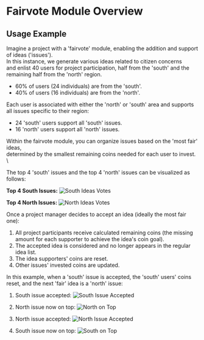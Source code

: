# Fairvote Module Overview

## Usage Example

Imagine a project with a 'fairvote' module, enabling the addition and support of ideas ('issues'). \
In this instance, we generate various ideas related to citizen concerns \
and enlist 40 users for project participation, half from the 'south' and the remaining half from the 'north' region.

- 60% of users (24 individuals) are from the 'south'.
- 40% of users (16 individuals) are from the 'north'.

Each user is associated with either the 'north' or 'south' area and supports all issues specific to their region:
- 24 'south' users support all 'south' issues.
- 16 'north' users support all 'north' issues.

Within the fairvote module, you can organize issues based on the 'most fair' ideas, \
determined by the smallest remaining coins needed for each user to invest. \

The top 4 'south' issues and the top 4 'north' issues can be visualized as follows:

**Top 4 South Issues:**
![South Ideas Votes](https://github.com/ariel-research/adhocracy-plus/assets/73301483/267ba19e-00ef-4587-a030-182346dd3078)

**Top 4 North Issues:**
![North Ideas Votes](https://github.com/ariel-research/adhocracy-plus/assets/73301483/d10bece9-caf5-4c62-a763-d2daa062e9c5)

Once a project manager decides to accept an idea (ideally the most fair one):

1. All project participants receive calculated remaining coins (the missing amount for each supporter to achieve the idea's coin goal).
2. The accepted idea is considered and no longer appears in the regular idea list.
3. The idea supporters' coins are reset.
4. Other issues' invested coins are updated.

In this example, when a 'south' issue is accepted, the 'south' users' coins reset, and the next 'fair' idea is a 'north' issue:

1. South issue accepted:
![South Issue Accepted](https://github.com/ariel-research/adhocracy-plus/assets/73301483/33fa1136-e6a8-4b6f-9768-1b584d3e84d6)

2. North issue now on top:
![North on Top](https://github.com/ariel-research/adhocracy-plus/assets/73301483/0f11620f-4c95-45be-88b8-172450e32248)

3. North issue accepted:
![North Issue Accepted](https://github.com/ariel-research/adhocracy-plus/assets/73301483/d744d94b-e4d3-4be5-a7fc-b442b1478c84)

4. South issue now on top:
![South on Top](https://github.com/ariel-research/adhocracy-plus/assets/73301483/2ae89a89-b884-4f3e-9665-09621ee50fbc)

